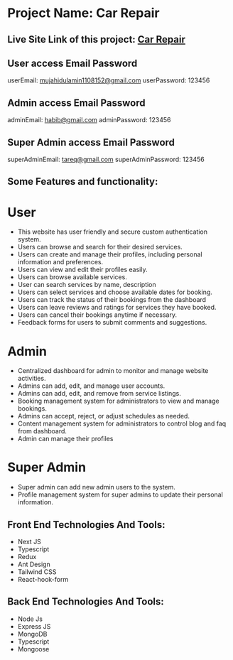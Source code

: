 # Project Name: Car Repair

## Live Site Link of this project: [Car Repair](https://car-repair-frontend.vercel.app/)


## User access Email Password

userEmail: mujahidulamin1108152@gmail.com 
userPassword: 123456

## Admin access Email Password

adminEmail: habib@gmail.com 
adminPassword: 123456

## Super Admin access Email Password

superAdminEmail: tareq@gmail.com
superAdminPassword: 123456


## Some Features and functionality: 

# User

* This website has user friendly and secure custom authentication system.
* Users can browse and search for their desired services.
* Users can create and manage their profiles, including personal information and preferences.
* Users can view and edit their profiles easily.
* Users can browse available services.
* User can search services by name, description
* Users can select services and choose available dates  for booking.
* Users can track the status of their bookings from the dashboard
* Users can leave reviews and ratings for services they have booked.
* Users can cancel their bookings anytime if necessary.
* Feedback forms for users to submit comments and suggestions.

# Admin 

* Centralized dashboard for admin to monitor and manage website activities.
* Admins can add, edit, and manage user accounts.
* Admins can add, edit, and remove from service listings.
* Booking management system for administrators to view and manage bookings.
* Admins can accept, reject, or adjust schedules as needed.
* Content management system for administrators to control blog and faq from dashboard.
* Admin can manage their profiles 


# Super Admin 

* Super admin can add new admin users to the system.
* Profile management system for super admins to update their personal information.


## Front End Technologies And Tools: 
* Next JS
* Typescript
* Redux
* Ant Design
* Tailwind CSS
* React-hook-form

## Back End Technologies And Tools: 

* Node Js
* Express JS
* MongoDB
* Typescript
* Mongoose



